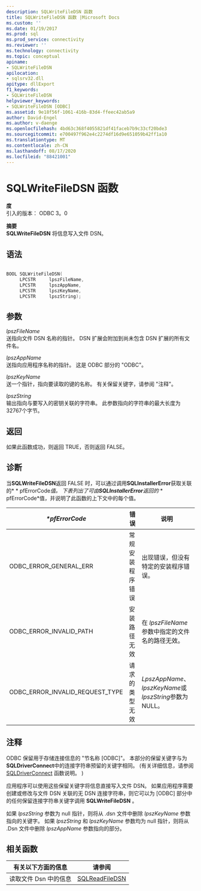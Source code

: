 ```yaml
---
description: SQLWriteFileDSN 函数
title: SQLWriteFileDSN 函数 |Microsoft Docs
ms.custom: ''
ms.date: 01/19/2017
ms.prod: sql
ms.prod_service: connectivity
ms.reviewer: ''
ms.technology: connectivity
ms.topic: conceptual
apiname:
- SQLWriteFileDSN
apilocation:
- sqlsrv32.dll
apitype: dllExport
f1_keywords:
- SQLWriteFileDSN
helpviewer_keywords:
- SQLWriteFileDSN [ODBC]
ms.assetid: 9e18f56f-1061-416b-83d4-ffeec42ab5a9
author: David-Engel
ms.author: v-daenge
ms.openlocfilehash: 4bd63c368f4055821df41faceb7b9c33cf20bde3
ms.sourcegitcommit: e700497f962e4c2274df16d9e651059b42ff1a10
ms.translationtype: MT
ms.contentlocale: zh-CN
ms.lasthandoff: 08/17/2020
ms.locfileid: "88421001"
---
```

# <a name="sqlwritefiledsn-function"></a>SQLWriteFileDSN 函数
**度**  
 引入的版本： ODBC 3。0  
  
 **摘要**  
 **SQLWriteFileDSN** 将信息写入文件 DSN。  
  
## <a name="syntax"></a>语法  
  
```cpp  
  
BOOL SQLWriteFileDSN(  
     LPCSTR     lpszFileName,  
     LPCSTR     lpszAppName,  
     LPCSTR     lpszKeyName,  
     LPCSTR     lpszString);  
```  
  
## <a name="arguments"></a>参数  
 *lpszFileName*  
 送指向文件 DSN 名称的指针。 DSN 扩展会附加到尚未包含 DSN 扩展的所有文件名。  
  
 *lpszAppName*  
 送指向应用程序名称的指针。 这是 ODBC 部分的 "ODBC"。  
  
 *lpszKeyName*  
 送一个指针，指向要读取的键的名称。 有关保留关键字，请参阅 "注释"。  
  
 *lpszString*  
 输出指向与要写入的密钥关联的字符串。 此参数指向的字符串的最大长度为32767个字节。  
  
## <a name="returns"></a>返回  
 如果此函数成功，则返回 TRUE，否则返回 FALSE。  
  
## <a name="diagnostics"></a>诊断  
 当**SQLWriteFileDSN**返回 FALSE 时，可以通过调用**SQLInstallerError**获取关联的* \* pfErrorCode*值。 下表列出了可由**SQLInstallerError**返回的* \* pfErrorCode*值，并说明了此函数的上下文中的每个值。  
  
|*\*pfErrorCode*|错误|说明|  
|---------------------|-----------|-----------------|  
|ODBC_ERROR_GENERAL_ERR|常规安装程序错误|出现错误，但没有特定的安装程序错误。|  
|ODBC_ERROR_INVALID_PATH|安装路径无效|在 *lpszFileName* 参数中指定的文件名的路径无效。|  
|ODBC_ERROR_INVALID_REQUEST_TYPE|请求的类型无效|*LpszAppName*、 *lpszKeyName*或*lpszString*参数为 NULL。|  
  
## <a name="comments"></a>注释  
 ODBC 保留用于存储连接信息的 "节名称 [ODBC]"。 本部分的保留关键字与为 **SQLDriverConnect**中的连接字符串预留的关键字相同。  (有关详细信息，请参阅 [SQLDriverConnect](../../../odbc/reference/syntax/sqldriverconnect-function.md) 函数说明。 )   
  
 应用程序可以使用这些保留关键字将信息直接写入文件 DSN。 如果应用程序需要创建或修改与文件 DSN 关联的无 DSN 连接字符串，则它可以为 [ODBC] 部分中的任何保留连接字符串关键字调用 **SQLWriteFileDSN** 。  
  
 如果 *lpszString* 参数为 null 指针，则将从 .dsn 文件中删除 *lpszKeyName* 参数指向的关键字。 如果 *lpszString* 和 *lpszKeyName* 参数均为 null 指针，则将从 .Dsn 文件中删除 *lpszAppName* 参数指向的部分。  
  
## <a name="related-functions"></a>相关函数  
  
|有关以下方面的信息|请参阅|  
|---------------------------|---------|  
|读取文件 Dsn 中的信息|[SQLReadFileDSN](../../../odbc/reference/syntax/sqlreadfiledsn-function.md)|
